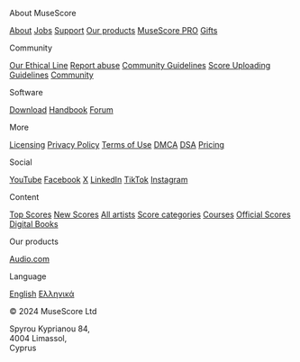 About MuseScore

[About](https://musescore.com/about) [Jobs](https://mu.se/careers) [Support](https://intercom.help/musescore/) [Our products](https://musescore.com/our-products) [MuseScore PRO](https://musescore.com/upgrade?feature=footer) [Gifts](https://musescore.com/pro/gift?from=footer)

Community

[Our Ethical Line](https://musescore.com/our-ethical-line) [Report abuse](https://musescore.com/contact?category=Report%20abuse) [Community Guidelines](https://musescore.com/community-guidelines) [Score Uploading Guidelines](https://musescore.com/score-uploading-guidelines) [Community](https://musescore.com/community)

Software

[Download](https://musescore.org/) [Handbook](https://musescore.org/en/handbook) [Forum](https://musescore.org/en/forum)

More

[Licensing](https://musescore.com/licensing) [Privacy Policy](https://musescore.com/legal/privacy) [Terms of Use](https://musescore.com/legal/terms) [DMCA](https://musescore.com/legal/dmca) [DSA](https://musescore.com/legal/dsa) [Pricing](https://musescore.com/pro/landing/pricing)

Social

[YouTube](https://www.youtube.com/channel/UCfY410QyoHlC4jwUZZOjgOg) [Facebook](https://facebook.com/Musescore) [X](https://x.com/musescore) [LinkedIn](https://linkedin.com/company/muse) [TikTok](https://www.tiktok.com/@musescoreofficial) [Instagram](https://www.instagram.com/musescore)

Content

[Top Scores](https://musescore.com/sheetmusic/best-sheet-music) [New Scores](https://musescore.com/sheetmusic/new-sheet-music) [All artists](https://musescore.com/sheetmusic/all-artists) [Score categories](https://musescore.com/sheetmusic/category-pages) [Courses](https://musescore.com/courses) [Official Scores](https://musescore.com/sheetmusic/official) [Digital Books](https://musescore.com/books)

Our products

[Audio.com](https://audio.com/)

Language

[English](https://musescore.com/sheetmusic) [Ελληνικά](https://musescore.com/sheetmusic)

© 2024 MuseScore Ltd

Spyrou Kyprianou 84,  
4004 Limassol,  
Cyprus